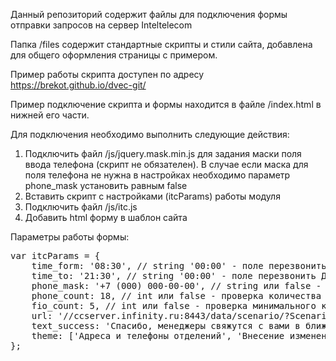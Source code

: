 Данный репозиторий содержит файлы для подключения формы отправки запросов на сервер Inteltelecom

Папка /files содержит стандартные скрипты и стили сайта, добавлена для общего оформления страницы с примером.

Пример работы скрипта доступен по адресу <a href="https://brekot.github.io/dvec-git/" target="_blank">https://brekot.github.io/dvec-git/</a>

Пример подключение скрипта и формы находится в файле /index.html в нижней его части.

Для подключения необходимо выполнить следующие действия:

<ol>
    <li>Подключить файл /js/jquery.mask.min.js для задания маски поля ввода телефона (скрипт не обязателен). В случае если маска для поля телефона не нужна в настройках необходимо параметр phone_mask установить равным false</li>
    <li>Вставить скрипт с настройками (itcParams) работы модуля</li>
    <li>Подключить файл /js/itc.js</li>
    <li>Добавить html форму в шаблон сайта</li>
</ol>

Параметры работы формы:

<pre>
var itcParams = {
	time_form: '08:30', // string '00:00' - поле перезвонить С
	time_to: '21:30', // string '00:00' - поле перезвонить ДО
	phone_mask: '+7 (000) 000-00-00', // string или false - маска телефона
	phone_count: 18, // int или false - проверка количества знаков телефона
	fio_count: 5, // int или false - проверка минимального количество знаков в фио
	url: '//ccserver.infinity.ru:8443/data/scenario/?ScenarioName=callback', // string - адрес отправки
	text_success: 'Спасибо, менеджеры свяжутся с вами в ближайшее время!', // string - текст удачной отправки запроса
	theme: ['Адреса и телефоны отделений', 'Внесение изменений в лицевой счет', 'Договор энергоснабжения', 'Дополнительные платные сервисы', 'Интернет-поддержка'] // array - список тем
};
</pre>